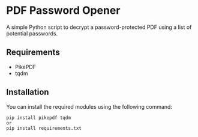 # PDF Password Opener

A simple Python script to decrypt a password-protected PDF using a list of potential passwords.

## Requirements

- PikePDF
- tqdm

## Installation

You can install the required modules using the following command:
```
pip install pikepdf tqdm
or
pip install requirements.txt
